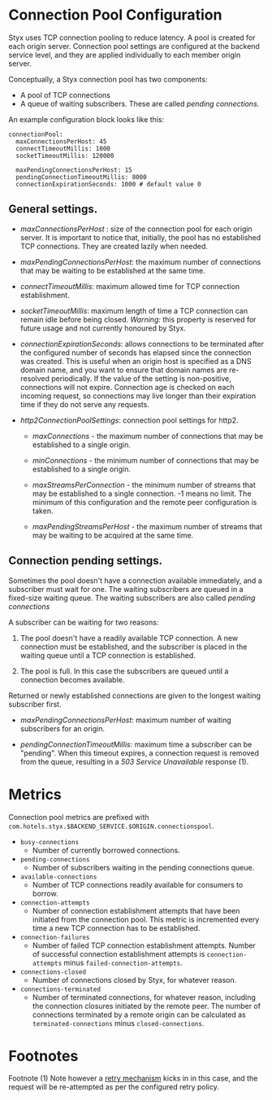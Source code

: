 # Connection Pool Configuration

Styx uses TCP connection pooling to reduce latency. A pool
is created for each origin server. Connection pool settings are configured at 
the backend service level, and they are applied individually to each member 
origin server.

Conceptually, a Styx connection pool has two components: 
  * A pool of TCP connections
  * A queue of waiting subscribers. These are called *pending connections*.

An example configuration block looks like this:

    connectionPool:      
      maxConnectionsPerHost: 45
      connectTimeoutMillis: 1000
      socketTimeoutMillis: 120000
      
      maxPendingConnectionsPerHost: 15
      pendingConnectionTimeoutMillis: 8000
      connectionExpirationSeconds: 1000 # default value 0


## General settings.
* *maxConnectionsPerHost* : size of the connection pool for each origin server. 
It is important to notice that, initially,  the pool has no established TCP connections. 
They are created lazily when needed.

* *maxPendingConnectionsPerHost*: the maximum number of connections that may be waiting to be established at the same time.

* *connectTimeoutMillis*: maximum allowed time for TCP connection establishment.

* *socketTimeoutMillis*: maximum length of time a TCP connection can remain idle before being closed. 
*Warning:* this property is reserved for future usage and not currently honoured by Styx.

* *connectionExpirationSeconds*: allows connections to be terminated after the configured 
number of seconds has elapsed since the connection was created. This is useful when an origin 
host is specified as a DNS domain name, and you want to ensure that domain names are re-resolved 
periodically. If the value of the setting is non-positive, connections will not expire. 
Connection age is checked on each incoming request, so connections may live longer than their 
expiration time if they do not serve any requests.

* *http2ConnectionPoolSettings*: connection pool settings for http2.

    *   *maxConnections* - the maximum number of connections that may be established to a single origin.

    *   *minConnections* - the minimum number of connections that may be established to a single origin.

    *   *maxStreamsPerConnection* - the minimum number of streams that may be established to a single connection. -1 means no limit. The minimum of this configuration and the remote peer configuration is taken.

    *   *maxPendingStreamsPerHost* - the maximum number of streams that may be waiting to be acquired at the same time.

## Connection pending settings.

Sometimes the pool doesn't have a connection available immediately, and a 
subscriber must wait for one. The waiting subscribers are queued in a fixed-size waiting 
queue. The waiting subscribers are also called *pending connections*  

A subscriber can be waiting for two reasons:

 1. The pool doesn't have a readily available TCP connection. A new connection must be
    established, and the subscriber is placed in the waiting queue until a TCP connection
    is established.

 2. The pool is full. In this case the subscribers are queued until a connection 
    becomes available. 

Returned or newly established connections are given to the longest waiting subscriber first.

* *maxPendingConnectionsPerHost*: maximum number of waiting subscribers for an origin.

* *pendingConnectionTimeoutMillis*: maximum time a subscriber can be "pending". 
When this timeout expires, a connection request is removed from the queue,
 resulting in a *503 Service Unavailable* response (1).

# Metrics

Connection pool metrics are prefixed with `com.hotels.styx.$BACKEND_SERVICE.$ORIGIN.connectionspool`.

 - `busy-connections` 
     - Number of currently borrowed connections.     
 - `pending-connections` 
     - Number of subscribers waiting in the pending connections queue.                                     
 - `available-connections` 
     - Number of TCP connections readily available for consumers to borrow.
 - `connection-attempts`
     - Number of connection establishment attempts that have been initiated from the
       connection pool. This metric is incremented every time a new TCP connection 
       has to be established.
 - `connection-failures`      
     - Number of failed TCP connection establishment attempts. Number of successful
      connection establishment attempts is `connection-attempts` minus `failed-connection-attempts`.        
 - `connections-closed`
     - Number of connections closed by Styx, for whatever reason.
 - `connections-terminated`
     - Number of terminated connections, for whatever reason, including the connection
       closures initiated by the remote peer. The number of connections terminated by a 
       remote origin can be calculated as `terminated-connections` minus `closed-connections`.
       
# Footnotes

Footnote (1) Note however a [retry mechanism](configure-health-checks.md) kicks in
in this case, and the request will be re-attempted as per the configured retry policy.
